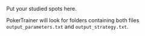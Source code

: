 Put your studied spots here.

PokerTrainer will look for folders containing both files `output_parameters.txt` and `output_strategy.txt`.
